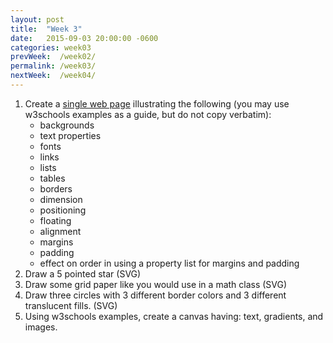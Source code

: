 ```yaml
---
layout: post
title:  "Week 3"
date:   2015-09-03 20:00:00 -0600
categories: week03
prevWeek:  /week02/
permalink: /week03/
nextWeek:  /week04/
---
```

1. Create a [single web page][03-01] illustrating the following (you may use w3schools examples as a guide, but do not copy verbatim):
    - backgrounds
    - text properties
    - fonts
    - links
    - lists
    - tables
    - borders
    - dimension
    - positioning
    - floating
    - alignment
    - margins
    - padding
    - effect on order in using a property list for margins and padding
2. Draw a 5 pointed star (SVG)
3. Draw some grid paper like you would use in a math class (SVG)
4. Draw three circles with 3 different border colors and 3 different translucent fills. (SVG)
5. Using w3schools examples, create a canvas having: text, gradients, and images.

[03-01]: ../week03/01/ "Week 03-01"
[03-02]: ../week03/02/ "Week 03-02"
[03-02]: ../week03/03/ "Week 03-03"
[03-04]: ../week03/04/ "Week 03-04"
[03-05]: ../week03/05/ "Week 03-05"
